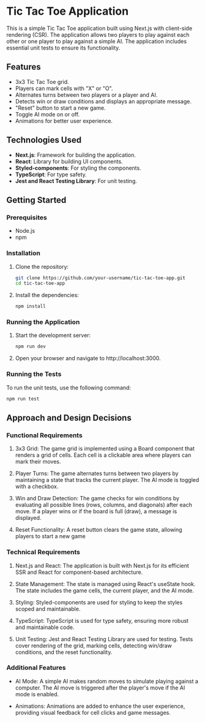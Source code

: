# Tic Tac Toe Application

This is a simple Tic Tac Toe application built using Next.js with client-side rendering (CSR). The application allows two players to play against each other or one player to play against a simple AI. The application includes essential unit tests to ensure its functionality.

## Features

- 3x3 Tic Tac Toe grid.
- Players can mark cells with "X" or "O".
- Alternates turns between two players or a player and AI.
- Detects win or draw conditions and displays an appropriate message.
- "Reset" button to start a new game.
- Toggle AI mode on or off.
- Animations for better user experience.

## Technologies Used

- **Next.js**: Framework for building the application.
- **React**: Library for building UI components.
- **Styled-components**: For styling the components.
- **TypeScript**: For type safety.
- **Jest and React Testing Library**: For unit testing.

## Getting Started

### Prerequisites

- Node.js
- npm

### Installation

1. Clone the repository:
   ```bash
   git clone https://github.com/your-username/tic-tac-toe-app.git
   cd tic-tac-toe-app
   ```
2. Install the dependencies:
   ```bash
   npm install
   ```

### Running the Application

1. Start the development server:
   ```bash
   npm run dev
   ```
2. Open your browser and navigate to http://localhost:3000.

### Running the Tests

To run the unit tests, use the following command:

```bash
npm run test
```

## Approach and Design Decisions

### Functional Requirements

1. 3x3 Grid: The game grid is implemented using a Board component that renders a grid of cells. Each cell is a clickable area where players can mark their moves.

2. Player Turns: The game alternates turns between two players by maintaining a state that tracks the current player. The AI mode is toggled with a checkbox.

3. Win and Draw Detection: The game checks for win conditions by evaluating all possible lines (rows, columns, and diagonals) after each move. If a player wins or if the board is full (draw), a message is displayed.

4. Reset Functionality: A reset button clears the game state, allowing players to start a new game

### Technical Requirements

1. Next.js and React: The application is built with Next.js for its efficient SSR and React for component-based architecture.

2. State Management: The state is managed using React's useState hook. The state includes the game cells, the current player, and the AI mode.

3. Styling: Styled-components are used for styling to keep the styles scoped and maintainable.

4. TypeScript: TypeScript is used for type safety, ensuring more robust and maintainable code.

5. Unit Testing: Jest and React Testing Library are used for testing. Tests cover rendering of the grid, marking cells, detecting win/draw conditions, and the reset functionality.

### Additional Features

- AI Mode: A simple AI makes random moves to simulate playing against a computer. The AI move is triggered after the player's move if the AI mode is enabled.

- Animations: Animations are added to enhance the user experience, providing visual feedback for cell clicks and game messages.

